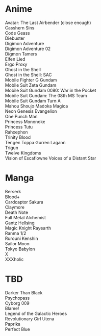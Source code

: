 # Anime

Avatar: The Last Airbender (close enough)  
Casshern Sins   
Code Geass  
Diebuster  
Digimon Adventure  
Digimon Adventure 02  
Digmon Tamers  
Elfen Lied  
Ergo Proxy  
Ghost in the Shell  
Ghost in the Shell: SAC  
Mobile Fighter G Gundam  
Mobile Suit Zeta Gundam  
Mobile Suit Gundam 0080: War in the Pocket  
Mobile Suit Gundam: The 08th MS Team  
Mobile Suit Gundam Turn A  
Mahou Shoujo Madoka Magica  
Neon Genesis Evangelion  
One Punch Man  
Princess Mononoke  
Princess Tutu  
Rahxephon  
Trinity Blood   
Tengen Toppa Gurren Lagann  
Trigun  
Twelve Kingdoms  
Vision of Escaflowne
Voices of a Distant Star

# Manga

Berserk  
Blood+  
Cardcaptor Sakura   
Claymore  
Death Note  
Full Metal Alchemist  
Gantz
Hellsing  
Magic Knight Rayearth  
Ranma 1/2  
Rurouni Kenshin  
Sailor Moon  
Tokyo Babylon  
X  
XXXholic  

# TBD 

Darker Than Black  
Psychopass  
Cyborg 009  
Blame!  
Legend of the Galactic Heroes  
Revolutionary Girl Utena  
Paprika  
Perfect Blue  
